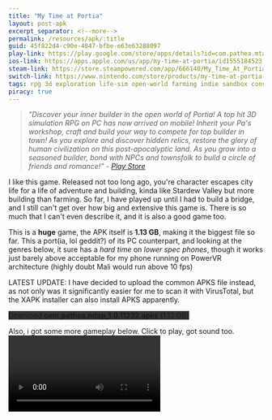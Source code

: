 ```yaml
---
title: "My Time at Portia"
layout: post-apk
excerpt_separator: <!--more-->
permalink: /resources/apk/:title
guid: 45f822d4-c90e-4847-bfbe-e63e63288097
play-link: https://play.google.com/store/apps/details?id=com.pathea.mtap
ios-link: https://apps.apple.com/us/app/my-time-at-portia/id1555184523
steam-link: https://store.steampowered.com/app/666140/My_Time_At_Portia/
switch-link: https://www.nintendo.com/store/products/my-time-at-portia-switch/
tags: rpg 3d exploration life-sim open-world farming indie sandbox construction crafting building adventure action
piracy: true
---
```


> _"Discover your inner builder in the open world of Portia! A top hit 3D simulation RPG on PC has now arrived on mobile! Inherit your Pa's workshop, craft and build your way to compete for top builder in town! As you explore and discover hidden relics, restore the glory of human civilization on this post-apocalyptic land. As you grow into a seasoned builder, bond with NPCs and townsfolk to build a circle of friends and romance!" - <a href="https://play.google.com/store/apps/details?id=com.pathea.mtap" target="_blank">Play Store</a>_

I like this game. Released not too long ago, you're character escapes city life for a life of adventure and building, kinda like Stardew Valley but more building than farming. <!--more-->So far, I have played up until I had to build a bridge, and I still can't get over how big and extensive this game is. There is so much that I can't even describe it, and it is also a good game too.

This is a **huge** game, the APK itself is **1.13 GB**, making it the biggest file so far. This a port(ia, lol geddit?) of its PC counterpart, and looking at the genres below, it sure has a _hard time_ on _lower spec phones_, though it works just barely above acceptable for my phone running on PowerVR architecture (highly doubt Mali would run above 10 fps)

LATEST UPDATE: I have decided to upload the common APKS file instead, as not only was it significantly easier for me to scan it with VirusTotal, but the XAPK installer can also install APKS apparently. 

<div class="text-center">
    <a class="btn btn-dark btn-block w-100" onclick='apk("com.pathea.mtap_1.0.11232.apks")' target="_blank" style="text-decoration: none; background-color: #333;"> Download <b>com.pathea.mtap_1.0.11232.apks</b> (1.13 GB)</a>
</div>

Also, i got some more gameplay below. Click to play, got sound too.
<video controls onclick="this.paused ? this.play() : this.pause();"><source src="/static/webm/resources/apk/My-Time-at-Portia-mines.webm" type="video/webm"></source></video>